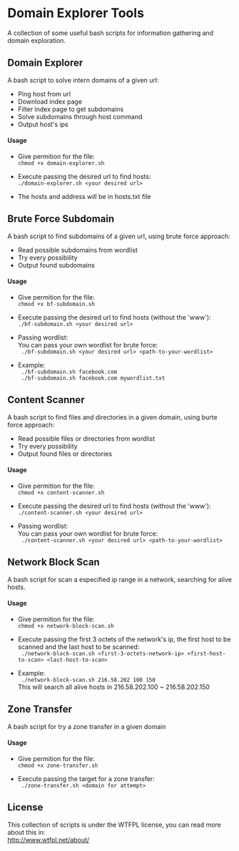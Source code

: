 # Domain Explorer Tools
A collection of some useful bash scripts for information gathering and domain exploration.  

## Domain Explorer
A bash script to solve intern domains of a given url:  
- Ping host from url  
- Download index page  
- Filter index page to get subdomains  
- Solve subdomains through host command  
- Output host's ips  

#### Usage
- Give permition for the file:  
``` chmod +x domain-explorer.sh ```

- Execute passing the desired url to find hosts:  
``` ./domain-explorer.sh <your desired url> ```

- The hosts and address will be in hosts.txt file  

## Brute Force Subdomain
A bash script to find subdomains of a given url, using brute force approach:  
- Read possible subdomains from wordlist  
- Try every possibility  
- Output found subdomains  

#### Usage
- Give permition for the file:  
``` chmod +x bf-subdomain.sh ```

- Execute passing the desired url to find hosts (without the 'www'):  
``` ./bf-subdomain.sh <your desired url> ```

- Passing wordlist:  
You can pass your own wordlist for brute force:  
``` ./bf-subdomain.sh <your desired url> <path-to-your-wordlist>```

- Example:  
``` ./bf-subdomain.sh facebook.com```  
``` ./bf-subdomain.sh facebook.com mywordlist.txt```

## Content Scanner
A bash script to find files and directories in a given domain, using burte force approach:  
- Read possible files or directories from wordlist  
- Try every possibility
- Output found files or directories

#### Usage
- Give permition for the file:  
``` chmod +x content-scanner.sh ```

- Execute passing the desired url to find hosts (without the 'www'):  
``` ./content-scanner.sh <your desired url> ```

- Passing wordlist:  
You can pass your own wordlist for brute force:  
``` ./content-scanner.sh <your desired url> <path-to-your-wordlist>```

## Network Block Scan
A bash script for scan a especified ip range in a network, searching for alive hosts.

#### Usage
- Give permition for the file:  
``` chmod +x network-block-scan.sh ```

- Execute passing the first 3 octets of the network's ip, the first host to be scanned and the last host to be scanned:  
``` ./network-block-scan.sh <first-3-octets-network-ip> <first-host-to-scan> <last-host-to-scan>```

- Example:  
``` ./network-block-scan.sh 216.58.202 100 150```  
This will search all alive hosts in 216.58.202.100 ~ 216.58.202.150  

## Zone Transfer
A bash script for try a zone transfer in a given domain  

#### Usage
- Give permition for the file:  
``` chmod +x zone-transfer.sh ```

- Execute passing the target for a zone transfer:  
``` ./zone-transfer.sh <domain for attempt>```

## License
This collection of scripts is under the WTFPL license, you can read more about this in:  
http://www.wtfpl.net/about/
